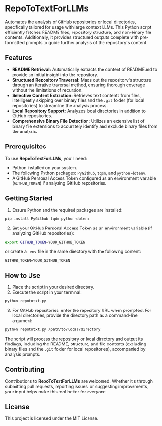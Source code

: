# RepoToTextForLLMs

Automates the analysis of GitHub repositories or local directories, specifically tailored for usage with large context LLMs. This Python script efficiently fetches README files, repository structure, and non-binary file contents. Additionally, it provides structured outputs complete with pre-formatted prompts to guide further analysis of the repository's content.

## Features

-   **README Retrieval:** Automatically extracts the content of README.md to provide an initial insight into the repository.
-   **Structured Repository Traversal:** Maps out the repository's structure through an iterative traversal method, ensuring thorough coverage without the limitations of recursion.
-   **Selective Content Extraction:** Retrieves text contents from files, intelligently skipping over binary files and the `.git` folder (for local repositories) to streamline the analysis process.
-   **Local Repository Support:** Analyzes local directories in addition to GitHub repositories.
-   **Comprehensive Binary File Detection:** Utilizes an extensive list of binary file extensions to accurately identify and exclude binary files from the analysis.

## Prerequisites

To use **RepoToTextForLLMs**, you'll need:

-   Python installed on your system.
-   The following Python packages: `PyGithub`, `tqdm`, and `python-dotenv`.
-   A GitHub Personal Access Token configured as an environment variable (`GITHUB_TOKEN`) if analyzing GitHub repositories.

## Getting Started

1. Ensure Python and the required packages are installed:

```bash
pip install PyGithub tqdm python-dotenv
```

2. Set your GitHub Personal Access Token as an environment variable (if analyzing GitHub repositories):

```bash
export GITHUB_TOKEN=YOUR_GITHUB_TOKEN
```

or create a `.env` file in the same directory with the following content:

```
GITHUB_TOKEN=YOUR_GITHUB_TOKEN
```

## How to Use

1. Place the script in your desired directory.
2. Execute the script in your terminal:

```bash
python repototxt.py
```

3. For GitHub repositories, enter the repository URL when prompted. For local directories, provide the directory path as a command-line argument:

```bash
python repototxt.py /path/to/local/directory
```

The script will process the repository or local directory and output its findings, including the README, structure, and file contents (excluding binary files and the `.git` folder for local repositories), accompanied by analysis prompts.

## Contributing

Contributions to **RepoToTextForLLMs** are welcomed. Whether it's through submitting pull requests, reporting issues, or suggesting improvements, your input helps make this tool better for everyone.

## License

This project is licensed under the MIT License.
